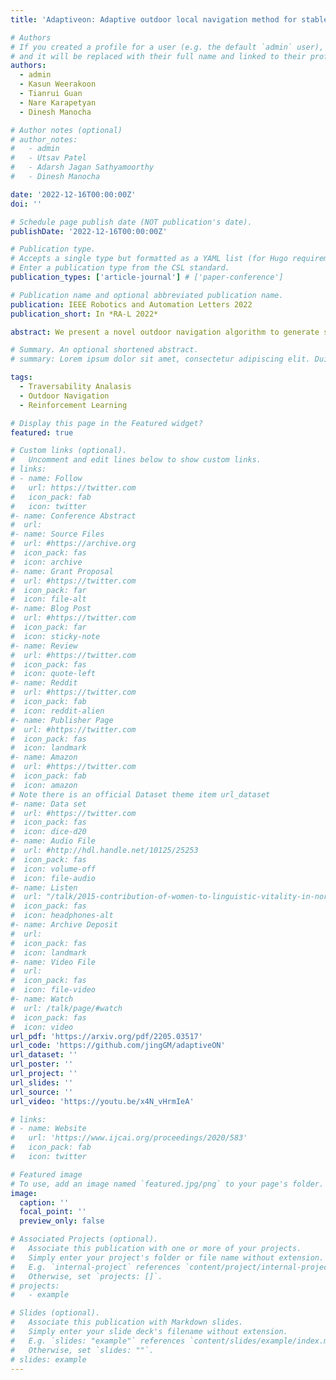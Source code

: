 ```yaml
---
title: 'Adaptiveon: Adaptive outdoor local navigation method for stable and reliable actions'

# Authors
# If you created a profile for a user (e.g. the default `admin` user), write the username (folder name) here
# and it will be replaced with their full name and linked to their profile.
authors:
  - admin
  - Kasun Weerakoon
  - Tianrui Guan
  - Nare Karapetyan
  - Dinesh Manocha

# Author notes (optional)
# author_notes:
#   - admin
#   - Utsav Patel
#   - Adarsh Jagan Sathyamoorthy
#   - Dinesh Manocha

date: '2022-12-16T00:00:00Z'
doi: ''

# Schedule page publish date (NOT publication's date).
publishDate: '2022-12-16T00:00:00Z'

# Publication type.
# Accepts a single type but formatted as a YAML list (for Hugo requirements).
# Enter a publication type from the CSL standard.
publication_types: ['article-journal'] # ['paper-conference']

# Publication name and optional abbreviated publication name.
publication: IEEE Robotics and Automation Letters 2022
publication_short: In *RA-L 2022*

abstract: We present a novel outdoor navigation algorithm to generate stable and efficient actions to navigate a robot to reach a goal. We use a multi-stage training pipeline and show that our approach produces policies that result in stable and reliable robot navigation on complex terrains. Based on the Proximal Policy Optimization (PPO) algorithm, we developed a novel method to achieve multiple capabilities for outdoor navigation tasks, namely alleviating the robot's drifting, keeping the robot stable on bumpy terrains, avoiding climbing on hills with steep elevation changes, and avoiding collisions. Our training process mitigates the reality (sim-to-real) gap by introducing generalized environmental and robotic parameters and training with rich features of Lidar perception in a high-fidelity Unity simulator. We evaluate our method in both simulation and real world environments using Clearpath Husky and Jackal robots. Further, we compare our method against the state-of-the-art approaches and observe that, in the real world it improves stability by at least 30.7% on uneven terrains, reduces drifting by 8.08% and decreases the elevation changes by 14.75%.

# Summary. An optional shortened abstract.
# summary: Lorem ipsum dolor sit amet, consectetur adipiscing elit. Duis posuere tellus ac convallis placerat. Proin tincidunt magna sed ex sollicitudin condimentum.

tags:
  - Traversability Analasis
  - Outdoor Navigation
  - Reinforcement Learning

# Display this page in the Featured widget?
featured: true

# Custom links (optional).
#   Uncomment and edit lines below to show custom links.
# links:
# - name: Follow
#   url: https://twitter.com
#   icon_pack: fab
#   icon: twitter
#- name: Conference Abstract
#  url:
#- name: Source Files
#  url: #https://archive.org
#  icon_pack: fas
#  icon: archive
#- name: Grant Proposal
#  url: #https://twitter.com
#  icon_pack: far
#  icon: file-alt
#- name: Blog Post
#  url: #https://twitter.com
#  icon_pack: far
#  icon: sticky-note
#- name: Review
#  url: #https://twitter.com
#  icon_pack: fas
#  icon: quote-left
#- name: Reddit
#  url: #https://twitter.com
#  icon_pack: fab
#  icon: reddit-alien
#- name: Publisher Page
#  url: #https://twitter.com
#  icon_pack: fas
#  icon: landmark
#- name: Amazon
#  url: #https://twitter.com
#  icon_pack: fab
#  icon: amazon
# Note there is an official Dataset theme item url_dataset
#- name: Data set
#  url: #https://twitter.com
#  icon_pack: fas
#  icon: dice-d20
#- name: Audio File
#  url: #http://hdl.handle.net/10125/25253
#  icon_pack: fas
#  icon: volume-off
#  icon: file-audio
#- name: Listen
#  url: "/talk/2015-contribution-of-women-to-linguistic-vitality-in-northwestern-nigeria//#listen"
#  icon_pack: fas
#  icon: headphones-alt
#- name: Archive Deposit
#  url:
#  icon_pack: fas
#  icon: landmark
#- name: Video File
#  url:
#  icon_pack: fas
#  icon: file-video
#- name: Watch
#  url: /talk/page/#watch
#  icon_pack: fas
#  icon: video
url_pdf: 'https://arxiv.org/pdf/2205.03517'
url_code: 'https://github.com/jingGM/adaptiveON'
url_dataset: ''
url_poster: ''
url_project: ''
url_slides: ''
url_source: ''
url_video: 'https://youtu.be/x4N_vHrmIeA'

# links:
# - name: Website
#   url: 'https://www.ijcai.org/proceedings/2020/583'
#   icon_pack: fab
#   icon: twitter

# Featured image
# To use, add an image named `featured.jpg/png` to your page's folder.
image:
  caption: ''
  focal_point: ''
  preview_only: false

# Associated Projects (optional).
#   Associate this publication with one or more of your projects.
#   Simply enter your project's folder or file name without extension.
#   E.g. `internal-project` references `content/project/internal-project/index.md`.
#   Otherwise, set `projects: []`.
# projects:
#   - example

# Slides (optional).
#   Associate this publication with Markdown slides.
#   Simply enter your slide deck's filename without extension.
#   E.g. `slides: "example"` references `content/slides/example/index.md`.
#   Otherwise, set `slides: ""`.
# slides: example
---
```

<!-- 
{{% callout note %}}
Click the _Cite_ button above to demo the feature to enable visitors to import publication metadata into their reference management software.
{{% /callout %}}

{{% callout note %}}
Create your slides in Markdown - click the _Slides_ button to check out the example.
{{% /callout %}}

Add the publication's **full text** or **supplementary notes** here. You can use rich formatting such as including [code, math, and images](https://docs.hugoblox.com/content/writing-markdown-latex/).
 -->